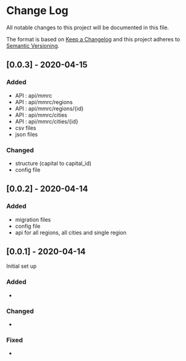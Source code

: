 # Change Log
All notable changes to this project will be documented in this file.

The format is based on [Keep a Changelog](http://keepachangelog.com/) and this project adheres to [Semantic Versioning](http://semver.org/).

## [0.0.3] - 2020-04-15

### Added
- API : api/mmrc
- API : api/mmrc/regions
- API : api/mmrc/regions/{id}
- API : api/mmrc/cities
- API : api/mmrc/cities/{id}
- csv files
- json files

### Changed
- structure (capital to capital_id)
- config file

## [0.0.2] - 2020-04-14

### Added
- migration files
- config file
- api for all regions, all cities and single region

## [0.0.1] - 2020-04-14

Initial set up

### Added
-

### Changed
-

### Fixed
-
